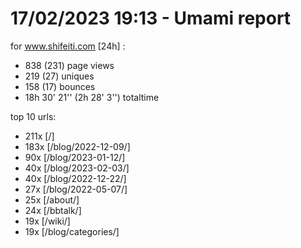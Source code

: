 # 17/02/2023 19:13 - Umami report
for www.shifeiti.com [24h] :

 - 838 (231) page views
 - 219 (27) uniques
 - 158 (17) bounces
 - 18h 30' 21'' (2h 28' 3'') totaltime


top 10 urls:
 - 211x [/]
 - 183x [/blog/2022-12-09/]
 - 90x [/blog/2023-01-12/]
 - 40x [/blog/2023-02-03/]
 - 40x [/blog/2022-12-22/]
 - 27x [/blog/2022-05-07/]
 - 25x [/about/]
 - 24x [/bbtalk/]
 - 19x [/wiki/]
 - 19x [/blog/categories/]



